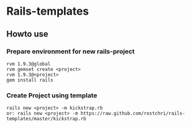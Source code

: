 # Rails-templates
## Howto use
### Prepare environment for new rails-project
	rvm 1.9.3@global 
	rvm gemset create <project> 
	rvm 1.9.3@<project>
	gem install rails
### Create Project using template
	rails new <project> -m kickstrap.rb
	or: rails new <project> -m https://raw.github.com/rostchri/rails-templates/master/kickstrap.rb
	